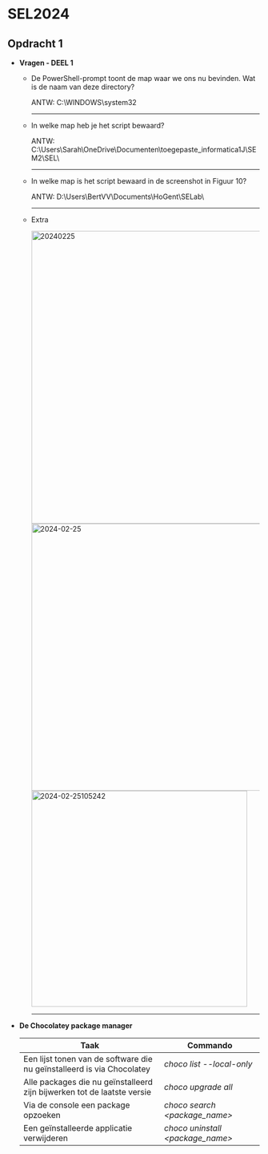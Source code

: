 # SEL2024
## Opdracht 1
- **Vragen - DEEL 1** 

  - De PowerShell-prompt toont de map waar we ons nu bevinden. Wat is de naam van deze directory?
   
     ANTW: C:\WINDOWS\system32
      *** 
  - In welke map heb je het script bewaard?
   
      ANTW: C:\Users\Sarah\OneDrive\Documenten\toegepaste_informatica1J\SEM2\SEL\
    ***
  - In welke map is het script bewaard in de screenshot in Figuur 10?
  
      ANTW:  D:\Users\BertVV\Documents\HoGent\SELab\
    ***
  - Extra
  
       <img width="584" alt="20240225" src="https://github.com/SarahBaderr/SEL2024/assets/160492937/1a4c963f-3583-43c2-ab4d-3f156f2e4d4f">
  
       <img width="533" alt="2024-02-25" src="https://github.com/SarahBaderr/SEL2024/assets/160492937/12e6ac82-0541-46ae-b31a-ae7eb1391f85">
   
       <img width="431" alt="2024-02-25105242" src="https://github.com/SarahBaderr/SEL2024/assets/160492937/294713d9-fe7a-48c5-b24b-576e4de1b1e7">
      
      ***
- **De Chocolatey package manager**

    |**Taak**|**Commando**|
    |--------|------------|
    |Een lijst tonen van de software die nu geïnstalleerd is via Chocolatey|  _choco list --local-only_ |
    |Alle packages die nu geïnstalleerd zijn bijwerken tot de laatste versie|  _choco upgrade all_ |
    |Via de console een package opzoeken|  _choco search <package_name>_ |
    |Een geïnstalleerde applicatie verwijderen|  _choco uninstall <package_name>_ |

       
